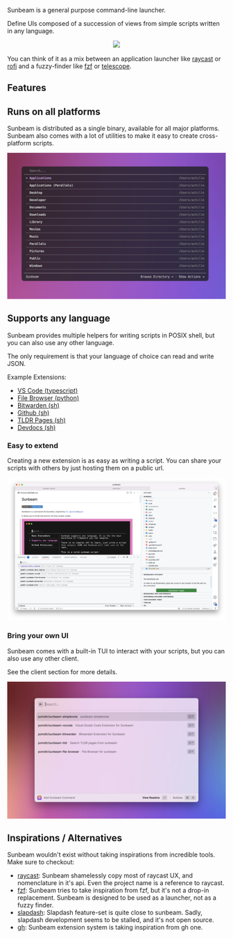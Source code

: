 Sunbeam is a general purpose command-line launcher.

Define UIs composed of a succession of views from simple scripts written in any language.

<p align="center" style="text-align: center">
  <a href="https://asciinema.org/a/614506">
        <img src="https://asciinema.org/a/614506.svg">
  </a>
</p>

You can think of it as a mix between an application launcher like [raycast](https://raycast.com) or [rofi](https://github.com/davatorium/rofi) and a fuzzy-finder like [fzf](https://github.com/junegunn/fzf) or [telescope](https://github.com/nvim-telescope/telescope.nvim).

## Features

## Runs on all platforms

Sunbeam is distributed as a single binary, available for all major platforms. Sunbeam also comes with a lot of utilities to make it easy to create cross-platform scripts.

![sunbeam running in alacritty](./static/alacritty.png)

## Supports any language

Sunbeam provides multiple helpers for writing scripts in POSIX shell, but you can also use any other language.

The only requirement is that your language of choice can read and write JSON.

Example Extensions:

- [VS Code (typescript)](https://github.com/pomdtr/sunbeam-extensions/tree/main/extensions/vscode.ts)
- [File Browser (python)](https://github.com/pomdtr/sunbeam-extensions/tree/main/extensions/files.py)
- [Bitwarden (sh)](https://github.com/pomdtr/sunbeam-extensions/tree/main/extensions/bitwarden.sh)
- [Github (sh)](https://github.com/pomdtr/sunbeam-extensions/tree/main/extensions/github.sh)
- [TLDR Pages (sh)](https://github.com/pomdtr/sunbeam-extensions/tree/main/extensions/tldr.sh)
- [Devdocs (sh)](https://github.com/pomdtr/sunbeam-extensions/tree/main/extensions/devdocs.sh)

### Easy to extend

Creating a new extension is as easy as writing a script.
You can share your scripts with others by just hosting them on a public url.

![sunbeam running in vscode](./static/vscode.png)

### Bring your own UI

Sunbeam comes with a built-in TUI to interact with your scripts, but you can also use any other client.

See the client section for more details.

![raycast integration](./static/raycast.png)

## Inspirations / Alternatives

Sunbeam wouldn't exist without taking inspirations from incredible tools. Make sure to checkout:

- [raycast](https://raycast.com): Sunbeam shamelessly copy most of raycast UX, and nomenclature in it's api. Even the project name is a reference to raycast.
- [fzf](https://github.com/junegunn/fzf): Sunbeam tries to take inspiration from fzf, but it's not a drop-in replacement. Sunbeam is designed to be used as a launcher, not as a fuzzy finder.
- [slapdash](https://slapdash.com): Slapdash feature-set is quite close to sunbeam. Sadly, slapdash development seems to be stalled, and it's not open source.
- [gh](https://cli.github.com): Sunbeam extension system is taking inspiration from gh one.
